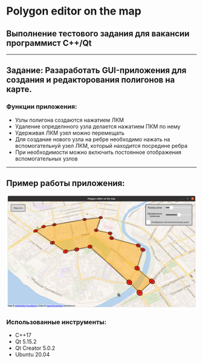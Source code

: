 # Polygon editor on the map
## Выполнение тестового задания для вакансии программист С++/Qt
---
## Задание: Разаработать GUI-приложения для создания и редакторования полигонов на карте.

### Функции приложения: 
-  Узлы полигона создаются нажатием ЛКМ
-  Удаление определнного узла делается нажатием ПКМ по нему
-  Удерживая ЛКМ узел можно перемещать
-  Для создание нового узла на ребре необходимо нажать на вспомогательнуй узел ЛКМ, который находится посредине ребра
-  При необходимости можно включить постоянное отображения вспомогательных узлов

---
## Пример работы приложения:

![](example.png)

### Использованные инструменты:
 - С++17
 - Qt 5.15.2
 - Qt Creator 5.0.2
 - Ubuntu 20.04
